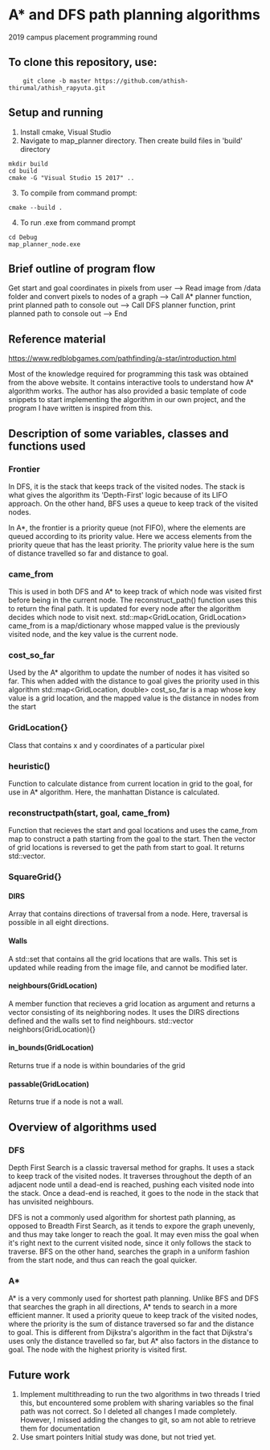 # A* and DFS path planning algorithms
2019 campus placement programming round

## To clone this repository, use:
        git clone -b master https://github.com/athish-thirumal/athish_rapyuta.git
        
## Setup and running
1. Install cmake, Visual Studio
2. Navigate to map_planner directory. Then create build files in 'build' directory
```
mkdir build
cd build
cmake -G "Visual Studio 15 2017" ..
```
3. To compile from command prompt:
```
cmake --build .
```
4. To run .exe from command prompt
```
cd Debug
map_planner_node.exe
```
## Brief outline of program flow
Get start and goal coordinates in pixels from user --> Read image from /data folder and convert pixels to nodes of a graph --> Call A* planner function, print planned path to console out --> Call DFS planner function, print planned path to console out --> End

## Reference material 
https://www.redblobgames.com/pathfinding/a-star/introduction.html

Most of the knowledge required for programming this task was obtained from the above website. It contains interactive tools to understand how A* algorithm works. The author has also provided a basic template of code snippets to start implementing the algorithm in our own project, and the program I have written is inspired from this.

## Description of some variables, classes and functions used
### Frontier 
In DFS, it is the stack that keeps track of the visited nodes. The stack is what gives the algorithm its 'Depth-First' logic because of its LIFO approach. On the other hand, BFS uses a queue to keep track of the visited nodes.

In A*, the frontier is a priority queue (not FIFO), where the elements are queued according to its priority value. Here we access elements from the priority queue that has the least priority. The priority value here is the sum of distance travelled so far and distance to goal.

### came_from
This is used in both DFS and A* to keep track of which node was visited first before being in the current node. The reconstruct_path() function uses this to return the final path. It is updated for every node after the algorithm decides which node to visit next.
std::map<GridLocation, GridLocation> came_from is a map/dictionary whose mapped value is the previously visited node, and the key value is the current node.

### cost_so_far
Used by the A* algorithm to update the number of nodes it has visited so far. This when added with the distance to goal gives the priority used in this algorithm
std::map<GridLocation, double> cost_so_far is a map whose key value is a grid location, and the mapped value is the distance in nodes from the start

### GridLocation{}
Class that contains x and y coordinates of a particular pixel

### heuristic()
Function to calculate distance from current location in grid to the goal, for use in A* algorithm. Here, the manhattan Distance is calculated.

### reconstructpath(start, goal, came_from)
Function that recieves the start and goal locations and uses the came_from map to construct a path starting from the goal to the start. Then the vector of grid locations is reversed to get the path from start to goal.
It returns std::vector<GridLocation>.

### SquareGrid{}
#### DIRS
Array that contains directions of traversal from a node. Here, traversal is possible in all eight directions.
#### Walls
A std::set<GridLocation> that contains all the grid locations that are walls. This set is updated while reading from the image file, and cannot be modified later.
#### neighbours(GridLocation)
A member function that recieves a grid location as argument and returns a vector consisting of its neighboring nodes. It uses the DIRS directions defined and the walls set to find neighbours.
        std::vector<GridLocation> neighbors(GridLocation){}
#### in_bounds(GridLocation)
Returns true if a node is within boundaries of the grid
#### passable(GridLocation)
Returns true if a node is not a wall.


## Overview of algorithms used
### DFS
Depth First Search is a classic traversal method for graphs. It uses a stack to keep track of the visited nodes. It traverses throughout the depth of an adjacent node until a dead-end is reached, pushing each visited node into the stack. Once a dead-end is reached, it goes to the node in the stack that has unvisited neighbours.

DFS is not a commonly used algorithm for shortest path planning, as opposed to Breadth First Search, as it tends to expore the graph unevenly, and thus may take longer to reach the goal. It may even miss the goal when it's right next to the current visited node, since it only follows the stack to traverse. BFS on the other hand, searches the graph in a uniform fashion from the start node, and thus can reach the goal quicker.

### A*
A* is a very commonly used for shortest path planning. Unlike BFS and DFS that searches the graph in all directions, A* tends to search in a more efficient manner. It used a priority queue to keep track of the visited nodes, where the priority is the sum of distance traversed so far and the distance to goal. This is different from Dijkstra's algorithm in the fact that Dijkstra's uses only the distance travelled so far, but A* also factors in the distance to goal. The node with the highest priority is visited first.

## Future work
1. Implement multithreading to run the two algorithms in two threads
        I tried this, but encountered some problem with sharing variables so the final path was not correct. So I deleted all changes I made completely. However, I missed adding the changes to git, so am not able to retrieve them for documentation
2. Use smart pointers
        Initial study was done, but not tried yet.
        




